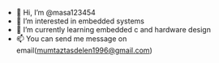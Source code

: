 - 👋 Hi, I’m @masa123454
- 👀 I’m interested in embedded systems
- 🌱 I’m currently learning embedded c and hardware design
- 📫 You can send me message on email(mumtaztasdelen1996@gmail.com)

<!---
masa123454/masa123454 is a ✨ special ✨ repository because its `README.md` (this file) appears on your GitHub profile.
You can click the Preview link to take a look at your changes.
--->
